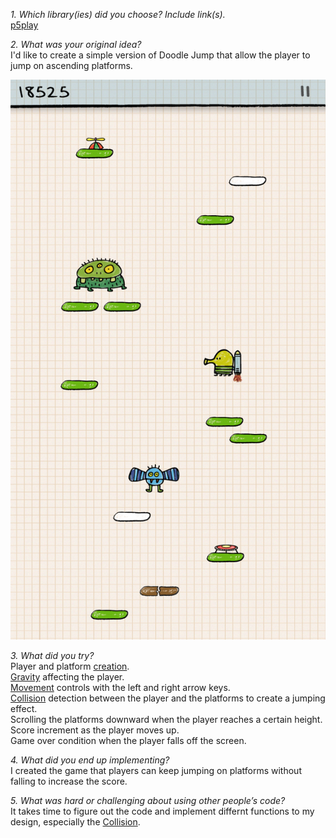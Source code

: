 *1. Which library(ies) did you choose? Include link(s).*  
[p5play](https://p5play.org/learn/index.html)

*2. What was your original idea?*  
I'd like to create a simple version of Doodle Jump that allow the player to jump on ascending platforms.  

![Doodle Jump](./DJ.png)

*3. What did you try?*  
Player and platform [creation](https://p5play.org/learn/sprite.html?page=0).  
[Gravity](https://p5play.org/learn/sprite.html?page=1) affecting the player.  
[Movement](https://p5play.org/learn/sprite.html?page=3) controls with the left and right arrow keys.  
[Collision](https://p5play.org/learn/sprite.html?page=5) detection between the player and the platforms to create a jumping effect.  
Scrolling the platforms downward when the player reaches a certain height.  
Score increment as the player moves up.  
Game over condition when the player falls off the screen.  

*4. What did you end up implementing?*  
I created the game that players can keep jumping on platforms without falling to increase the score.  

*5. What was hard or challenging about using other people’s code?*  
It takes time to figure out the code and implement differnt functions to my design, especially the [Collision](https://p5play.org/learn/sprite.html?page=5). 

